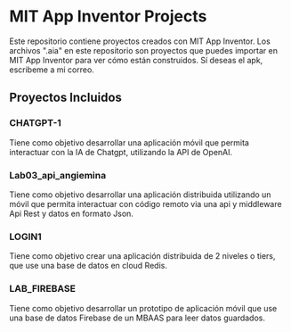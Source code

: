 # MIT App Inventor Projects

Este repositorio contiene proyectos creados con MIT App Inventor. Los archivos ".aia" en este repositorio son proyectos que puedes importar en MIT App Inventor para ver cómo están construidos. 
Sí deseas el apk, escribeme a mi correo.

## Proyectos Incluidos
### CHATGPT-1
Tiene como objetivo desarrollar una aplicación móvil que permita interactuar con la IA de Chatgpt, utilizando la API de OpenAI.

### Lab03_api_angiemina
Tiene como objetivo desarrollar una aplicación distribuida utilizando un móvil que permita interactuar con código remoto via una api y middleware Api Rest y datos en formato Json.

### LOGIN1
Tiene como objetivo crear una aplicación distribuida de 2 niveles o tiers, que use una base de datos en cloud Redis.

### LAB_FIREBASE
Tiene como objetivo desarrollar un prototipo de aplicación móvil que use una base de datos Firebase de un MBAAS para leer datos guardados.
